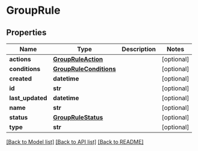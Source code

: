 # GroupRule

## Properties
Name | Type | Description | Notes
------------ | ------------- | ------------- | -------------
**actions** | [**GroupRuleAction**](GroupRuleAction.md) |  | [optional] 
**conditions** | [**GroupRuleConditions**](GroupRuleConditions.md) |  | [optional] 
**created** | **datetime** |  | [optional] 
**id** | **str** |  | [optional] 
**last_updated** | **datetime** |  | [optional] 
**name** | **str** |  | [optional] 
**status** | [**GroupRuleStatus**](GroupRuleStatus.md) |  | [optional] 
**type** | **str** |  | [optional] 

[[Back to Model list]](../README.md#documentation-for-models) [[Back to API list]](../README.md#documentation-for-api-endpoints) [[Back to README]](../README.md)

